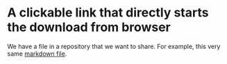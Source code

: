 # A clickable link that directly starts the download from browser

We have a file in a repository that we want to share. For example, this very same [markdown file](https://github.com/t3n0/notes/blob/b0afa7e5cdcdca54884927cce8508cb94e91e752/other/download-link.md).
